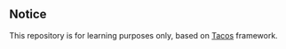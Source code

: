## Notice

This repository is for learning purposes only, based on [Tacos](https://github.com/PKU-OS/Tacos) framework.
